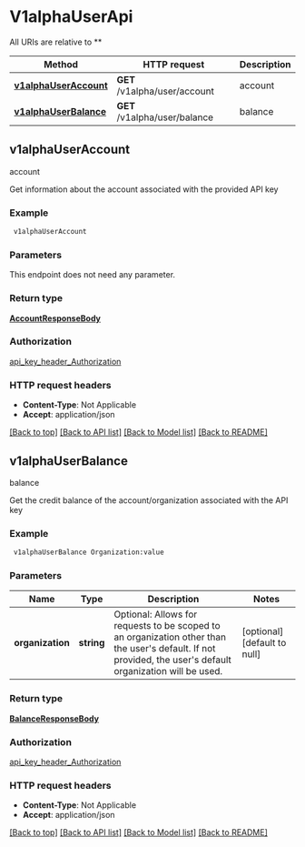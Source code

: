 # V1alphaUserApi

All URIs are relative to **

Method | HTTP request | Description
------------- | ------------- | -------------
[**v1alphaUserAccount**](V1alphaUserApi.md#v1alphaUserAccount) | **GET** /v1alpha/user/account | account
[**v1alphaUserBalance**](V1alphaUserApi.md#v1alphaUserBalance) | **GET** /v1alpha/user/balance | balance



## v1alphaUserAccount

account

Get information about the account associated with the provided API key

### Example

```bash
 v1alphaUserAccount
```

### Parameters

This endpoint does not need any parameter.

### Return type

[**AccountResponseBody**](AccountResponseBody.md)

### Authorization

[api_key_header_Authorization](../README.md#api_key_header_Authorization)

### HTTP request headers

- **Content-Type**: Not Applicable
- **Accept**: application/json

[[Back to top]](#) [[Back to API list]](../README.md#documentation-for-api-endpoints) [[Back to Model list]](../README.md#documentation-for-models) [[Back to README]](../README.md)


## v1alphaUserBalance

balance

Get the credit balance of the account/organization associated with the API key

### Example

```bash
 v1alphaUserBalance Organization:value
```

### Parameters


Name | Type | Description  | Notes
------------- | ------------- | ------------- | -------------
 **organization** | **string** | Optional: Allows for requests to be scoped to an organization other than the user's default.  If not provided, the user's default organization will be used. | [optional] [default to null]

### Return type

[**BalanceResponseBody**](BalanceResponseBody.md)

### Authorization

[api_key_header_Authorization](../README.md#api_key_header_Authorization)

### HTTP request headers

- **Content-Type**: Not Applicable
- **Accept**: application/json

[[Back to top]](#) [[Back to API list]](../README.md#documentation-for-api-endpoints) [[Back to Model list]](../README.md#documentation-for-models) [[Back to README]](../README.md)


